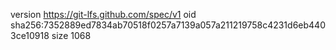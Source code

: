 version https://git-lfs.github.com/spec/v1
oid sha256:7352889ed7834ab70518f0257a7139a057a211219758c4231d6eb4403ce10918
size 1068
